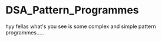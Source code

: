 # DSA_Pattern_Programmes
hyy fellas what's you see is some complex and simple  pattern programmes.....

